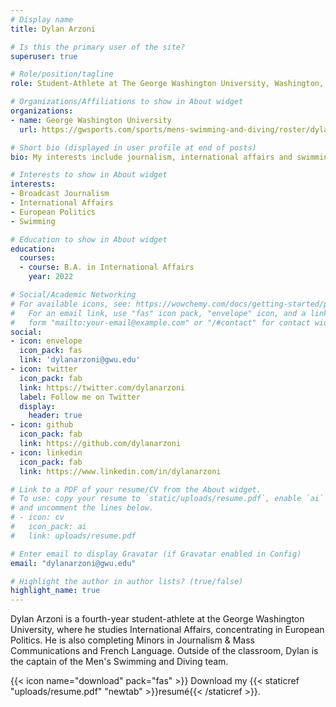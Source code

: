 ```yaml
---
# Display name
title: Dylan Arzoni

# Is this the primary user of the site?
superuser: true

# Role/position/tagline
role: Student-Athlete at The George Washington University, Washington, D.C.

# Organizations/Affiliations to show in About widget
organizations:
- name: George Washington University 
  url: https://gwsports.com/sports/mens-swimming-and-diving/roster/dylan-arzoni/7809

# Short bio (displayed in user profile at end of posts)
bio: My interests include journalism, international affairs and swimming.

# Interests to show in About widget
interests:
- Broadcast Journalism
- International Affairs
- European Politics
- Swimming

# Education to show in About widget
education:
  courses:
  - course: B.A. in International Affairs
    year: 2022

# Social/Academic Networking
# For available icons, see: https://wowchemy.com/docs/getting-started/page-builder/#icons
#   For an email link, use "fas" icon pack, "envelope" icon, and a link in the
#   form "mailto:your-email@example.com" or "/#contact" for contact widget.
social:
- icon: envelope
  icon_pack: fas
  link: 'dylanarzoni@gwu.edu'
- icon: twitter
  icon_pack: fab
  link: https://twitter.com/dylanarzoni
  label: Follow me on Twitter
  display:
    header: true
- icon: github
  icon_pack: fab
  link: https://github.com/dylanarzoni
- icon: linkedin
  icon_pack: fab
  link: https://www.linkedin.com/in/dylanarzoni

# Link to a PDF of your resume/CV from the About widget.
# To use: copy your resume to `static/uploads/resume.pdf`, enable `ai` icons in `params.toml`,
# and uncomment the lines below.
# - icon: cv
#   icon_pack: ai
#   link: uploads/resume.pdf

# Enter email to display Gravatar (if Gravatar enabled in Config)
email: "dylanarzoni@gwu.edu"

# Highlight the author in author lists? (true/false)
highlight_name: true
---
```


Dylan Arzoni is a fourth-year student-athlete at the George Washington University, where he studies International Affairs, concentrating in European Politics. He is also completing Minors in Journalism & Mass Communications and French Language. Outside of the classroom, Dylan is the captain of the Men's Swimming and Diving team. 


{{< icon name="download" pack="fas" >}} Download my {{< staticref "uploads/resume.pdf" "newtab" >}}resumé{{< /staticref >}}.
